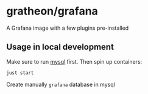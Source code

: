 # gratheon/grafana
A Grafana image with a few plugins pre-installed

## Usage in local development
Make sure to run [mysql](https://github.com/Gratheon/mysql) first.
Then spin up containers:
```bash
just start
```

Create manually `grafana` database in mysql

